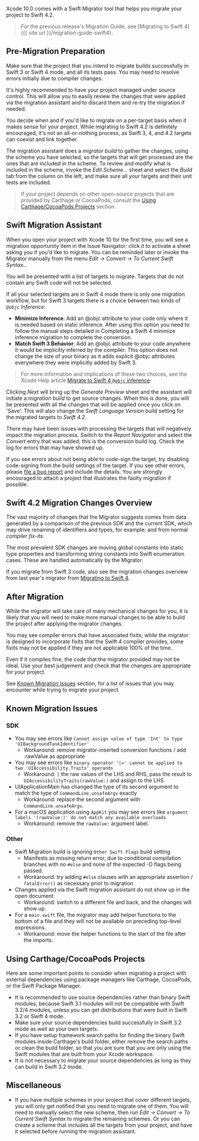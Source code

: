 Xcode 10.0 comes with a Swift Migrator tool that helps you migrate your project to Swift 4.2.

> For the previous release's Migration Guide, see [Migrating to Swift 4]({{ site.url }}/migration-guide-swift4).

## Pre-Migration Preparation

Make sure that the project that you intend to migrate builds successfully in Swift 3 or Swift 4 mode, and all its tests pass. You may need to resolve errors initially due to compiler changes.

It's highly recommended to have your project managed under source control. This will allow you to easily review the changes that were applied via the migration assistant and to discard them and re-try the migration if needed.

You decide when and if you'd like to migrate on a per-target basis when it makes sense for your project. While migrating to Swift 4.2 is definitely encouraged, it's not an all-or-nothing process, as Swift 3, 4, and 4.2 targets can coexist and link together.

The migration assistant does a *migrator build* to gather the changes, using the scheme you have selected, so the targets that will get processed are the ones that are included in the scheme. To review and modify what is included in the scheme, invoke the *Edit Scheme...* sheet and select the *Build* tab from the column on the left, and make sure all your targets and their unit tests are included.

> If your project depends on other open-source projects that are provided by Carthage or CocoaPods, consult the [Using Carthage/CocoaPods Projects](#using-carthagecocoapods-projects) section.

## Swift Migration Assistant

When you open your project with Xcode 10 for the first time, you will see a migration opportunity item in the Issue Navigator: click it to activate a sheet asking you if you'd like to migrate. You can be reminded later or invoke the Migrator manually from the menu *Edit -> Convert -> To Current Swift Syntax...*

You will be presented with a list of targets to migrate. Targets that do not contain any Swift code will not be selected.

If all your selected targets are in Swift 4 mode there is only one migration workflow, but for Swift 3 targets there is a choice between two kinds of *`@objc` Inference*:

- **Minimize Inference**: Add an @objc attribute to your code only where it is needed based on static inference. After using this option you need to follow the manual steps detailed in Completing a Swift 4 minimize inference migration to complete the conversion.
- **Match Swift 3 Behavior**: Add an @objc attribute to your code anywhere it would be implicitly inferred by the compiler. This option does not change the size of your binary as it adds explicit @objc attributes everywhere they were implicitly added by Swift 3.

> For more information and implications of these two choices, see the Xcode Help article [Migrate to Swift 4 `@objc` inference](https://help.apple.com/xcode/mac/current/#/deve838b19a1).

Clicking *Next* will bring up the *Generate Preview* sheet and the assistant will initiate a *migration build* to get source changes. When this is done, you will be presented with all the changes that will be applied once you click on 'Save'. This will also change the *Swift Language Version* build setting for the migrated targets to *Swift 4.2*.

There may have been issues with processing the targets that will negatively impact the migration process. Switch to the *Report Navigator* and select the *Convert* entry that was added; this is the conversion build log. Check the log for errors that may have showed up.

If you see errors about not being able to code-sign the target, try disabling code-signing from the build settings of the target. If you see other errors, please [file a bug report](https://bugreport.apple.com) and include the details. You are strongly encouraged to attach a project that illustrates the faulty migration if possible.

## Swift 4.2 Migration Changes Overview

The vast majority of changes that the Migrator suggests comes from data generated by a comparison of the previous SDK and the current SDK, which may drive renaming of identifiers and types, for example; and from normal *compiler fix-its*.

The most prevalent SDK changes are moving global constants into static type properties and transforming string constants into Swift enumeration cases. These are handled automatically by the Migrator.

If you migrate from Swift 3 code, also see the migration changes overview from last year's migrator from [Migrating to Swift 4](/migration-guide-swift4/#swift-4-migration-changes-overview).

## After Migration

While the migrator will take care of many mechanical changes for you, it is likely that you will need to make more manual changes to be able to build the project after applying the migrator changes.

You may see compiler errors that have associated fixits; while the migrator is designed to incorporate fixits that the Swift 4 compiler provides, some fixits may not be applied if they are not applicable 100% of the time.

Even if it compiles fine, the code that the migrator provided may not be ideal. Use your best judgement and check that the changes are appropriate for your project.

See [Known Migration Issues](#known-migration-issues) section, for a list of issues that you may encounter while trying to migrate your project.

## Known Migration Issues

### SDK

* You may see errors like `Cannot assign value of type 'Int' to type 'UIBackgroundTaskIdentifier'`
	* Workaround: remove migrator-inserted conversion functions / add .rawValue as appropriate
* You may see errors like `binary operator '|=' cannot be applied to two 'UIAccessibility.Traits' operands`
	* Workaround: `|` the raw values of the LHS and RHS, pass the result to `UIAccessibilityTraits(rawValue:)` and assign to the LHS
* UIApplicationMain has changed the type of its second argument to match the type of `CommandLine.unsafeArgv` exactly
	* Workaround: replace the second argument with `CommandLine.unsafeArgv`.
* For a macOS application using `AppKit` you may see errors like `argument labels '(rawValue:)' do not match any available overloads`
	*  Workaround: remove the `rawValue:` argument label.

### Other

* Swift Migration build is ignoring `Other Swift Flags` build setting
	* Manifests as missing return error, due to conditional compilation branches with no `#else` and none of the expected -D flags being passed.
	* Workaround: try adding `#else` clauses with an appropriate assertion / `fatalError()` as necessary prior to migration
* Changes applied via the Swift migration assistant do not show up in the open document
	* Workaround: switch to a different file and back, and the changes will show up.
* For a `main.swift` file, the migrator may add helper functions to the bottom of a file and they will not be available on preceding top-level expressions.
	* Workaround: move the helper functions to the start of the file after the imports.

## Using Carthage/CocoaPods Projects

Here are some important points to consider when migrating a project with external dependencies using package managers like Carthage, CocoaPods, or the Swift Package Manager.

- It is recommended to use source dependencies rather than binary Swift modules, because Swift 3.1 modules will not be compatible with Swift 3.2/4 modules, unless you can get distributions that were built in Swift 3.2 or Swift 4 mode.
- Make sure your source dependencies build successfully in Swift 3.2 mode as well as your own targets.
- If you have setup framework search paths for finding the binary Swift modules inside Carthage's build folder, either remove the search paths or clean the build folder, so that you are sure that you are only using the Swift modules that are built from your Xcode workspace.
- It is not necessary to migrate your source dependencies as long as they can build in Swift 3.2 mode.

## Miscellaneous

- If you have multiple schemes in your project that cover different targets, you will only get notified that you need to migrate one of them.  You will need to manually select the new scheme, then run *Edit -> Convert -> To Current Swift Syntax* to migrate the remaining schemes. Or you can create a scheme that includes all the targets from your project, and have it selected before running the migration assistant.
